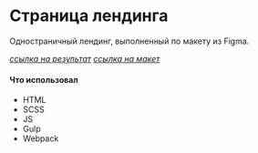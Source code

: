 # Страница лендинга

Одностраничный лендинг, выполненный по макету из Figma.

[_ссылка на результат_](https://bulakhovalexey.github.io/crukshino-vilage__portfolio-)
[_ссылка на макет_](https://www.figma.com/file/0vTJm6itp1oa4TlNraYHkP/crukshino_village?node-id=301%3A547&t=a0LSk19t0Toce7fM-0)

#### Что использовал

- HTML
- SCSS
- JS
- Gulp
- Webpack
